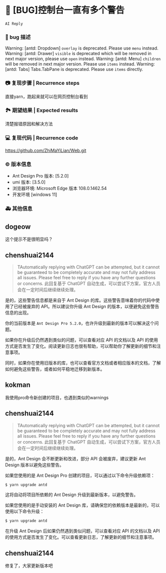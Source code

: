 # 🐛 [BUG]控制台一直有多个警告

`AI Reply`

### 🐛 bug 描述

Warning: [antd: Dropdown] `overlay` is deprecated. Please use `menu` instead.
Warning: [antd: Drawer] `visible` is deprecated which will be removed in next major version, please use `open` instead.
Warning: [antd: Menu] `children` will be removed in next major version. Please use `items` instead.
Warning: [antd: Tabs] Tabs.TabPane is deprecated. Please use `items` directly.

<!--
详细地描述 bug，让大家都能理解
Describe the bug in detail so that everyone can understand it
-->

### 📷 复现步骤 | Recurrence steps

直接yarn，跑起来就可以在网页控制台看到

<!--
清晰描述复现步骤，让别人也能看到问题
Clearly describe the recurrence steps so that others can see the problem
-->

### 🏞 期望结果 | Expected results

清楚报错原因和解决方法

<!--
描述你原本期望看到的结果
Describe what you expected to see
-->

### 💻 复现代码 | Recurrence code

https://github.com/ZhiMaYiLian/Web.git

<!--
提供可复现的代码，仓库，或线上示例
Provide reproducible code, warehouse, or online examples
-->

### © 版本信息

- Ant Design Pro 版本: [5.2.0]
- umi 版本: [3.5.0]
- 浏览器环境: Microsoft Edge 版本 108.0.1462.54
- 开发环境 [windows 11]

### 🚑 其他信息

<!--
如截图等其他信息可以贴在这里
-->

## dogeow

这个提示不是很明显吗？

## chenshuai2144

> TAutomatically replying with ChatGPT can be attempted, but it cannot be guaranteed to be completely accurate and may not fully address all issues. Please feel free to reply if you have any further questions or concerns.
> 此回复基于 ChatGPT 自动生成，可以尝试下方案，官方人员会在一定时间后继续继续处理。

是的，这些警告信息都是来自于 Ant Design 的库。这些警告意味着你的代码中使用了已经被废弃的 API。所以建议你升级 Ant Design 的版本，以便避免这些警告信息的出现。

你的当前版本是 `Ant Design Pro 5.2.0`，也许升级到最新的版本可以解决这个问题。

如果你在升级后仍然遇到类似的问题，可以查看对应 API 的文档以及 API 的使用方式是否发生了变化。阅读更新日志也很有帮助，可以帮助你了解更新的细节和注意事项。

同时，如果你在使用旧版本的库，也可以查看官方文档或者相应版本的文档，了解如何避免这些警告，或者如何平稳地迁移到新版本。

## kokman

我使用pro命令新创建的项目，也遇到类似的warnings

## chenshuai2144

> TAutomatically replying with ChatGPT can be attempted, but it cannot be guaranteed to be completely accurate and may not fully address all issues. Please feel free to reply if you have any further questions or concerns.
> 此回复基于 ChatGPT 自动生成，可以尝试下方案，官方人员会在一定时间后继续继续处理。

是的，Ant Design 会不断更新和改进，部分 API 会被废弃，建议更新 Ant Design 版本以避免这些警告。

如果您使用的是 Ant Design Pro 创建的项目，可以通过以下命令升级依赖项：

```bash
$ yarn upgrade antd
```

这将自动将项目所依赖的 Ant Design 升级到最新版本，以避免警告。

如果您使用的是手动安装的 Ant Design 库，请确保您的依赖版本是最新的，可以使用以下命令升级：

```bash
$ yarn upgrade antd
```

在升级 Ant Design 后如果仍然遇到类似问题，可以查看对应 API 的文档以及 API 的使用方式是否发生了变化。可以查看更新日志，了解更新的细节和注意事项。

## chenshuai2144

修复了，大家更新版本吧
